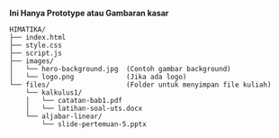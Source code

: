**Ini Hanya Prototype atau Gambaran kasar**

    HIMATIKA/
    ├── index.html
    ├── style.css
    ├── script.js
    ├── images/
    │   └── hero-background.jpg  (Contoh gambar background)
    │   └── logo.png             (Jika ada logo)
    └── files/                   (Folder untuk menyimpan file kuliah)
        └── kalkulus1/
        │   └── catatan-bab1.pdf
        │   └── latihan-soal-uts.docx
        └── aljabar-linear/
            └── slide-pertemuan-5.pptx